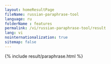 ```yaml
---
layout: homeResultPage
fileName: russian-paraphrase-tool
language: ru
folderName : features
permalink: /vi/russian-paraphrase-tool/result
lang: vi
nointernationalization: true
sitemap: false
---
```

{% include result/paraphrase.html %}

<script src="/js/result/paraprashing.js" data-foldername="{{page.folderName}}" data-lang="{{page.lang}}"></script>